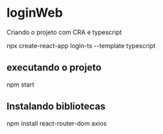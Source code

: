 # loginWeb
 Criando o projeto com CRA e typescript

 npx create-react-app login-ts --template typescript

 ## executando o projeto 
 npm start

 ## Instalando bibliotecas

 npm install react-router-dom axios 

 

 
